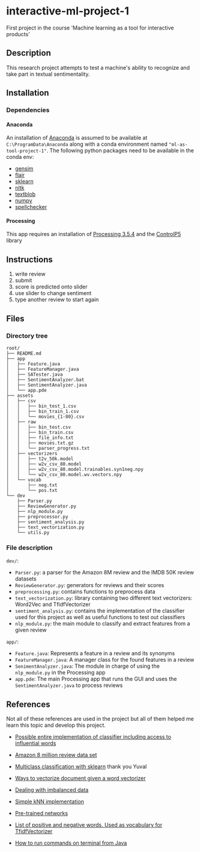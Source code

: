 # interactive-ml-project-1
First project in the course 'Machine learning as a tool for interactive products'

Description
-----------

This research project attempts to test a machine's ability to recognize and take part in textual 
sentimentality.

Installation
------------

### Dependencies

#### Anaconda
An installation of [Anaconda](https://www.anaconda.com/products/individual) 
is assumed to be available at `C:\ProgramData\Anaconda` along 
with a conda environment named `"ml-as-tool-project-1"`.
The following python packages need to be available in the conda env:
- [gensim](https://radimrehurek.com/gensim/)
- [flair](https://github.com/flairNLP/flair)
- [sklearn](https://scikit-learn.org/stable/)
- [nltk](https://www.nltk.org/)
- [textblob](https://textblob.readthedocs.io/en/dev/)
- [numpy](https://numpy.org/)
- [spellchecker](https://github.com/barrust/pyspellchecker)

#### Processing
This app requires an installation of [Processing 3.5.4](https://processing.org/) and the 
[ControlP5](http://www.sojamo.de/libraries/controlP5/) library

Instructions
------------

1. write review
2. submit
3. score is predicted onto slider
4. use slider to change sentiment
5. type another review to start again

Files
-----
### Directory tree
```
root/
├── README.md
├── app
│   ├── Feature.java
│   ├── FeatureManager.java
│   ├── SATester.java
│   ├── SentimentAnalyzer.bat
│   ├── SentimentAnalyzer.java
│   └── app.pde
├── assets
│   ├── csv
│   │   ├── bin_test_1.csv
│   │   ├── bin_train_1.csv
│   │   └── movies_{1-80}.csv
│   ├── raw
│   │   ├── bin_test.csv
│   │   ├── bin_train.csv
│   │   ├── file_info.txt
│   │   ├── movies.txt.gz
│   │   └── parser_progress.txt
│   ├── vectorizers
│   │   ├── t2v_50k.model
│   │   ├── w2v_csv_80.model
│   │   ├── w2v_csv_80.model.trainables.syn1neg.npy
│   │   └── w2v_csv_80.model.wv.vectors.npy
│   └── vocab
│       ├── neg.txt
│       └── pos.txt
└── dev
    ├── Parser.py
    ├── ReviewGenerator.py
    ├── nlp_module.py
    ├── preprocessor.py
    ├── sentiment_analysis.py
    ├── text_vectorization.py
    └── utils.py
```

### File description
`dev/`:
- `Parser.py`: a parser for the Amazon 8M review and the IMDB 50K review datasets
- `ReviewGenerator.py`: generators for reviews and their scores
- `preprocessing.py`: contains functions to preprocess data
- `text_vectorization.py`: library containing two different text vectorizers: Word2Vec and TfidfVectorizer
- `sentiment_analysis.py`: contains the implementation of the classifier used for this project as well as
                           useful functions to test out classifiers
- `nlp_module.py`: the main module to classify and extract features from a given review


`app/`:
- `Feature.java`: Represents a feature in a review and its synonyms
- `FeatureManager.java`: A manager class for the found features in a review
- `SenimentAnalyzer.java`: The module in charge of using the `nlp_module.py` in the Processing app
- `app.pde`: The main Processing app that runs the GUI and uses the `SentimentAnalyzer.java` to process reviews

References
----------
Not all of these references are used in the project but all of them helped me
learn this topic and develop this project.

- [Possible entire implementation of classifier including access to influential words](
https://towardsdatascience.com/basic-binary-sentiment-analysis-using-nltk-c94ba17ae386)

- [Amazon 8 million review data set](
http://snap.stanford.edu/data/web-Movies.html)

- [Multiclass classification with sklearn](
https://towardsdatascience.com/multi-class-text-classification-with-scikit-learn-12f1e60e0a9f)
 thank you Yuval
- [Ways to vectorize document given a word vectorizer](
https://stackoverflow.com/questions/29760935/how-to-get-vector-for-a-sentence-from-the-word2vec-of-tokens-in-sentence)

- [Dealing with imbalanced data](
https://elitedatascience.com/imbalanced-classes)

- [Simple kNN implementation](
https://towardsdatascience.com/knn-using-scikit-learn-c6bed765be75)

- [Pre-trained networks](
https://medium.com/@b.terryjack/nlp-pre-trained-sentiment-analysis-1eb52a9d742c)

- [List of positive and negative words. Used as vocabulary for TfidfVectorizer](
https://www.cs.uic.edu/~liub/FBS/sentiment-analysis.html#lexicon)

- [How to run commands on terminal from Java](
https://stackoverflow.com/questions/15464111/run-cmd-commands-through-java)
